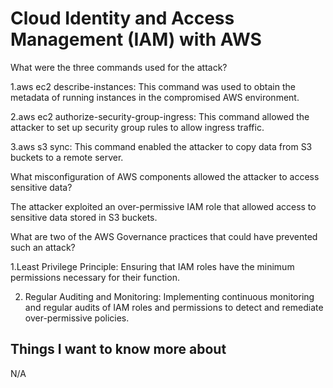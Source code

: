# Cloud Identity and Access Management (IAM) with AWS

What were the three commands used for the attack?

1.aws ec2 describe-instances: This command was used to obtain the metadata of running instances in the compromised AWS environment.

2.aws ec2 authorize-security-group-ingress: This command allowed the attacker to set up security group rules to allow ingress traffic.

3.aws s3 sync: This command enabled the attacker to copy data from S3 buckets to a remote server.

What misconfiguration of AWS components allowed the attacker to access sensitive data?

The attacker exploited an over-permissive IAM role that allowed access to sensitive data stored in S3 buckets.

What are two of the AWS Governance practices that could have prevented such an attack?

1.Least Privilege Principle: Ensuring that IAM roles have the minimum permissions necessary for their function.

2. Regular Auditing and Monitoring: Implementing continuous monitoring and regular audits of IAM roles and permissions to detect and remediate over-permissive policies.

## Things I want to know more about

N/A
